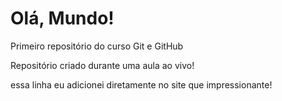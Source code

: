# Olá, Mundo!
 Primeiro repositório do curso Git e GitHub

 Repositório criado durante uma aula ao vivo!
 
 essa linha eu adicionei diretamente no site que impressionante!
